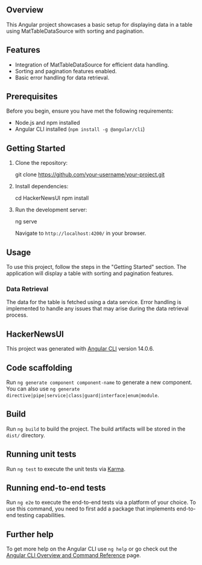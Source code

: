 ## Overview

This Angular project showcases a basic setup for displaying data in a table using MatTableDataSource with sorting and pagination.

## Features

- Integration of MatTableDataSource for efficient data handling.
- Sorting and pagination features enabled.
- Basic error handling for data retrieval.

## Prerequisites

Before you begin, ensure you have met the following requirements:

- Node.js and npm installed
- Angular CLI installed (`npm install -g @angular/cli`)

## Getting Started

1. Clone the repository:

   git clone https://github.com/your-username/your-project.git

2. Install dependencies:

   cd HackerNewsUI
   npm install

3. Run the development server:

   ng serve

   Navigate to `http://localhost:4200/` in your browser.

## Usage

To use this project, follow the steps in the "Getting Started" section. The application will display a table with sorting and pagination features.

### Data Retrieval

The data for the table is fetched using a data service. Error handling is implemented to handle any issues that may arise during the data retrieval process.

## HackerNewsUI

This project was generated with [Angular CLI](https://github.com/angular/angular-cli) version 14.0.6.

## Code scaffolding

Run `ng generate component component-name` to generate a new component. You can also use `ng generate directive|pipe|service|class|guard|interface|enum|module`.

## Build

Run `ng build` to build the project. The build artifacts will be stored in the `dist/` directory.

## Running unit tests

Run `ng test` to execute the unit tests via [Karma](https://karma-runner.github.io).

## Running end-to-end tests

Run `ng e2e` to execute the end-to-end tests via a platform of your choice. To use this command, you need to first add a package that implements end-to-end testing capabilities.

## Further help

To get more help on the Angular CLI use `ng help` or go check out the [Angular CLI Overview and Command Reference](https://angular.io/cli) page.
